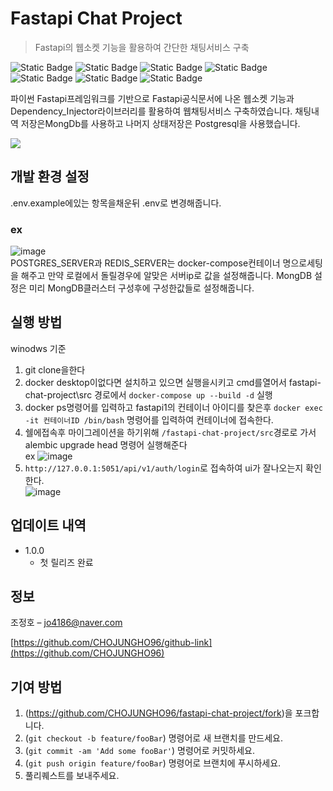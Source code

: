 # Fastapi Chat Project
> Fastapi의 웹소켓 기능을 활용하여 간단한 채팅서비스 구축

![Static Badge](https://img.shields.io/badge/Python-%233776AB)
![Static Badge](https://img.shields.io/badge/Fastapi-%23009688)
![Static Badge](https://img.shields.io/badge/PostgreSql-%234169E1)
![Static Badge](https://img.shields.io/badge/Sqlalchemy-%23D71F00)
![Static Badge](https://img.shields.io/badge/MongoDb-%2347A248)
![Static Badge](https://img.shields.io/badge/Dependency_Injector-blue)
![Static Badge](https://img.shields.io/badge/Poetry-%2360A5FA)

파이썬 Fastapi프레임워크를 기반으로 Fastapi공식문서에 나온 웹소켓 기능과 Dependency_Injector라이브러리를 활용하여 웹채팅서비스 구축하였습니다.
채팅내역 저장은MongDb를 사용하고 나머지 상태저장은 Postgresql을 사용했습니다.

![](../header.png)

## 개발 환경 설정
.env.example에있는 항목을채운뒤 .env로 변경해줍니다.
### ex</br>
![image](https://github.com/CHOJUNGHO96/fastapi-chat-project/assets/61762674/6dbe14f2-8a55-4468-b094-65fd64fd9d66) </br>
POSTGRES_SERVER과 REDIS_SERVER는 docker-compose컨테이너 명으로세팅을 해주고 만약 로컬에서 돌릴경우에 알맞은 서버ip로 값을 설정해줍니다.
MongDB 설정은 미리 MongDB클러스터 구성후에 구성한값들로 설정해줍니다.

## 실행 방법
winodws 기준
1. git clone을한다
2. docker desktop이없다면 설치하고 있으면 실행을시키고 cmd를열어서 fastapi-chat-project\src 경로에서 ```docker-compose up --build -d``` 실행
3. docker ps명령어를 입력하고 fastapi1의 컨테이너 아이디를 찾은후 ```docker exec -it 컨테이너ID /bin/bash``` 명령어를 입력하여 컨테이너에 접속한다.
4. 쉘에접속후 마이그레이션을 하기위해 ```/fastapi-chat-project/src```경로로 가서 alembic upgrade head 명령어 실행해준다</br>
ex
![image](https://github.com/CHOJUNGHO96/fastapi-chat-project/assets/61762674/0eb9e01d-ed79-41d1-ad04-89433089440b)
5. ```http://127.0.0.1:5051/api/v1/auth/login```로 접속하여 ui가 잘나오는지 확인한다.<br>
![image](https://github.com/CHOJUNGHO96/fastapi-chat-project/assets/61762674/458b9eb6-7dc0-4ad0-9e3c-89ffe1b0354f)


## 업데이트 내역

* 1.0.0
    * 첫 릴리즈 완료

## 정보

조정호 – jo4186@naver.com

[https://github.com/CHOJUNGHO96/github-link](https://github.com/CHOJUNGHO96)

## 기여 방법

1. (<https://github.com/CHOJUNGHO96/fastapi-chat-project/fork>)을 포크합니다.
2. (`git checkout -b feature/fooBar`) 명령어로 새 브랜치를 만드세요.
3. (`git commit -am 'Add some fooBar'`) 명령어로 커밋하세요.
4. (`git push origin feature/fooBar`) 명령어로 브랜치에 푸시하세요. 
5. 풀리퀘스트를 보내주세요.

<!-- Markdown link & img dfn's -->
[npm-image]: https://img.shields.io/npm/v/datadog-metrics.svg?style=flat-square
[npm-url]: https://npmjs.org/package/datadog-metrics
[npm-downloads]: https://img.shields.io/npm/dm/datadog-metrics.svg?style=flat-square
[travis-image]: https://img.shields.io/travis/dbader/node-datadog-metrics/master.svg?style=flat-square
[travis-url]: https://travis-ci.org/dbader/node-datadog-metrics
[wiki]: https://github.com/yourname/yourproject/wiki
